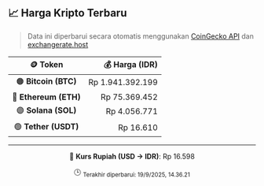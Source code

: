 

<!-- HARGA_KRIPTO -->
## 📈 Harga Kripto Terbaru

> Data ini diperbarui secara otomatis menggunakan [CoinGecko API](https://www.coingecko.com/) dan [exchangerate.host](https://exchangerate.host/)

<div align="center">

| 🪙 Token | 💰 Harga (IDR) |
|:------:|---------------:|
| 🟠 **Bitcoin (BTC)**   | Rp 1.941.392.199 |
| 🔵 **Ethereum (ETH)**  | Rp 75.369.452 |
| 🟣 **Solana (SOL)**    | Rp 4.056.771 |
| 🟢 **Tether (USDT)**   | Rp 16.610 |

---

💱 **Kurs Rupiah (USD → IDR)**: Rp 16.598

🕒 <sub>Terakhir diperbarui: 19/9/2025, 14.36.21</sub>

</div>
<!-- /HARGA_KRIPTO -->